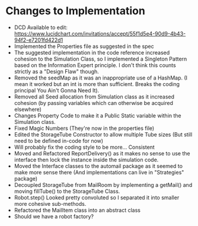 # Changes to Implementation

- DCD Available to edit: https://www.lucidchart.com/invitations/accept/55f1d5e4-90d9-4b43-94f2-e7201fd422d1
- Implemented the Properties file as suggested in the spec
- The suggested implementation in the code reference increased cohesion to the Simulation Class, so I implemented a Singleton Pattern based on the Information Expert principle. I don't think this counts strictly as a "Design Flaw" though.
- Removed the seedMap as it was an inappropriate use of a HashMap. (I mean it worked but an int is more than sufficient. Breaks the coding principal You Ain't Gonna Need It).
- Removed all Seed allocation from Simulation class as it increased cohesion (by passing variables which can otherwise be acquired elsewhere)
- Changes Property Code to make it a Public Static variable within the Simulation class.
- Fixed Magic Numbers (They're now in the properties file)
- Edited the StorageTube Constructor to allow multiple Tube sizes (But still need to be defined in-code for now)
- Will probably fix the coding style to be more... Consistent
- Moved and Refactored ReportDelivery() as it makes no sense to use the interface then lock the instance inside the simulation code.
- Moved the Interface classes to the automail package as it seemed to make more sense there (And implementations can live in "Strategies" package)
- Decoupled StorageTube from MailRoom by implementing a getMail() and moving fillTube() to the StorageTube Class.
- Robot.step() Looked pretty convoluted so I separated it into smaller more cohesive sub-methods.
- Refactored the MailItem class into an abstract class
- Should we have a robot factory?